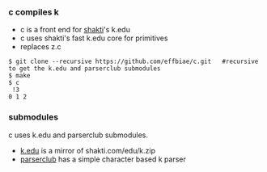 ### c compiles k
- c is a front end for [shakti](https://shakti.com/)'s k.edu
- c uses shakti's fast k.edu core for primitives
- replaces z.c

```
$ git clone --recursive https://github.com/effbiae/c.git   #recursive to get the k.edu and parserclub submodules
$ make
$ c
 !3
0 1 2
```
### submodules
c uses k.edu and parserclub submodules. 
- [k.edu](https://github.com/effbiae/k.edu) is a mirror of shakti.com/edu/k.zip
- [parserclub](https://github.com/kparc/parserclub) has a simple character based k parser
